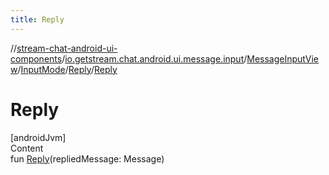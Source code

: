 ```yaml
---
title: Reply
---
```

//[stream-chat-android-ui-components](../../../../../index.md)/[io.getstream.chat.android.ui.message.input](../../../index.md)/[MessageInputView](../../index.md)/[InputMode](../index.md)/[Reply](index.md)/[Reply](Reply.md)



# Reply  
[androidJvm]  
Content  
fun [Reply](Reply.md)(repliedMessage: Message)  



